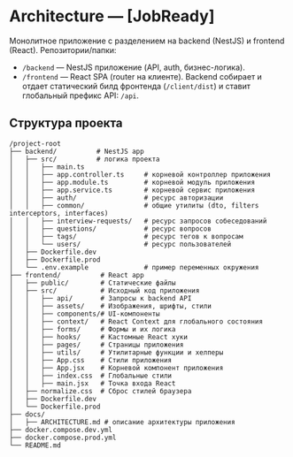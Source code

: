 # Architecture — [JobReady]

Монолитное приложение с разделением на backend (NestJS) и frontend (React). Репозитории/папки:

- `/backend` — NestJS приложение (API, auth, бизнес-логика).
- `/frontend` — React SPA (router на клиенте).
  Backend собирает и отдает статический билд фронтенда (`/client/dist`) и ставит глобальный префикс API: `/api`.

## Структура проекта

```
/project-root
├── backend/          # NestJS app
│   ├── src/          # логика проекта
│   │   ├── main.ts
│   │   ├── app.controller.ts     # корневой контроллер приложения
│   │   ├── app.module.ts         # корневой модуль приложения
│   │   ├── app.service.ts        # корневой сервис приложения
│   │   ├── auth/                 # ресурс авторизации
│   │   ├── common/               # общие утилиты (dto, filters interceptors, interfaces)
│   │   ├── interview-requests/   # ресурс запросов собеседований
│   │   ├── questions/            # ресурс вопросов
│   │   ├── tags/                 # ресурс тегов к вопросам
│   │   └── users/                # ресурс пользователей
│   ├── Dockerfile.dev
│   ├── Dockerfile.prod
│   └── .env.example              # пример переменных окружения
├── frontend/          # React app
│   ├── public/        # Статические файлы
│   ├── src/           # Исходный код приложения
│   │   ├── api/       # Запросы к backend API
│   │   ├── assets/    # Изображения, шрифты, стили
│   │   ├── components/# UI-компоненты
│   │   ├── context/   # React Context для глобального состояния
│   │   ├── forms/     # Формы и их логика
│   │   ├── hooks/     # Кастомные React хуки
│   │   ├── pages/     # Страницы приложения
│   │   ├── utils/     # Утилитарные функции и хелперы
│   │   ├── App.css    # Стили приложения
│   │   ├── App.jsx    # Корневой компонент приложения
│   │   ├── index.css  # Глобальные стили
│   │   ├── main.jsx   # Точка входа React
│   ├── normalize.css  # Сброс стилей браузера
│   ├── Dockerfile.dev
│   └── Dockerfile.prod
├── docs/
│   ├── ARCHITECTURE.md # описание архитектуры приложения
├── docker.compose.dev.yml
├── docker.compose.prod.yml
└── README.md
```
